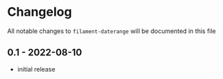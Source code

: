 # Changelog

All notable changes to `filament-daterange` will be documented in this file

## 0.1 - 2022-08-10

- initial release
